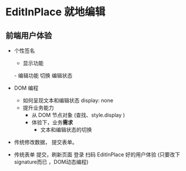 # EditInPlace 就地编辑

## 前端用户体验
- 个性签名
  - 显示功能
  <p></p>
  - 编辑功能
    切换 编辑状态

- DOM 编程
  - 如何呈现文本和编辑状态
    display: none
  - 提升业务能力
    - 从 DOM 节点对象 (查找、style.display )
    - 体验下，业务**需求**
      - 文本和编辑状态的切换

- 传统修改数据， 提交表单。
- 传统表单 提交，刷新页面
  登录  扫码
  EditInPlace 好的用户体验 (只要改下signature而已 ，DOM动态编程)

  